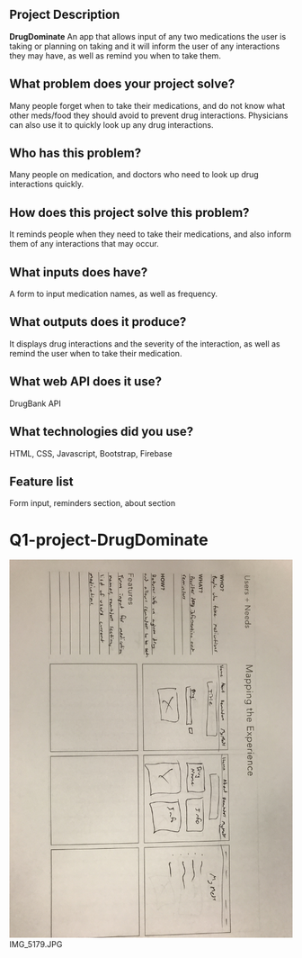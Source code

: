 

## Project Description
**DrugDominate**
An app that allows input of any two medications the user is taking or planning on taking and it will inform the user of any interactions they may have, as well as remind you when to take them.


## What problem does your project solve?
Many people forget when to take their medications, and do not know what other meds/food they should avoid to prevent drug interactions. Physicians can also use it to quickly look up any drug interactions. 


## Who has this problem?
Many people on medication, and doctors who need to look up drug interactions quickly.


## How does this project solve this problem?
It reminds people when they need to take their medications, and also inform them of any interactions that may occur.  


## What inputs does have?
A form to input medication names, as well as frequency.


## What outputs does it produce?
It displays drug interactions and the severity of the interaction, as well as remind the user when to take their medication.


## What web API does it use?
DrugBank API


## What technologies did you use?
HTML, CSS, Javascript, Bootstrap, Firebase


## Feature list
Form input, reminders section, about section
# Q1-project-DrugDominate

![Wireframe](IMG_5179.JPG "wireframe")
IMG_5179.JPG
